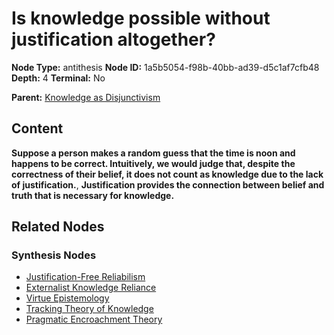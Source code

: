 # Is knowledge possible without justification altogether?

**Node Type:** antithesis
**Node ID:** 1a5b5054-f98b-40bb-ad39-d5c1af7cfb48
**Depth:** 4
**Terminal:** No

**Parent:** [Knowledge as Disjunctivism](knowledge-as-disjunctivism-synthesis-f7f3852d-315a-4b13-b828-44800365d550.md)

## Content

**Suppose a person makes a random guess that the time is noon and happens to be correct. Intuitively, we would judge that, despite the correctness of their belief, it does not count as knowledge due to the lack of justification.**, **Justification provides the connection between belief and truth that is necessary for knowledge.**

## Related Nodes

### Synthesis Nodes

- [Justification-Free Reliabilism](justification-free-reliabilism-synthesis-6a08636b-4ee3-4fa3-8f4a-859af1631a88.md)
- [Externalist Knowledge Reliance](externalist-knowledge-reliance-synthesis-c5be244f-ba19-496a-ae2c-c01522b8f51a.md)
- [Virtue Epistemology](virtue-epistemology-synthesis-9a202a69-726f-4fc6-87fe-a33726926c38.md)
- [Tracking Theory of Knowledge](tracking-theory-of-knowledge-synthesis-f70e260e-69d2-4bed-9d4c-3bcf90eb844f.md)
- [Pragmatic Encroachment Theory](pragmatic-encroachment-theory-synthesis-802919b6-6c1c-4736-afdb-1ba80d7b9cbf.md)
